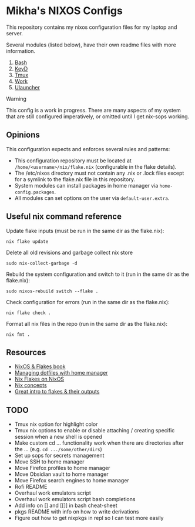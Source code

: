 # Mikha's NIXOS Configs
This repository contains my nixos configuration files for my laptop and server.

Several modules (listed below), have their own readme files with more information.
1. [Bash](modules/home-manager/bash/README.md)
1. [KeyD](modules/nixos/services/keyd/README.md)
1. [Tmux](modules/home-manager/tmux/README.md)
1. [Work](modules/home-manager/work/README.md)
1. [Ulauncher](modules/home-manager/ulauncher/README.md)

> [!Warning]
> This config is a work in progress. There are many aspects of my system that are still configured imperatively, or omitted until I get nix-sops working.

## Opinions
This configuration expects and enforces several rules and patterns:
- This configuration repository must be located at `/home/<username>/nix/flake.nix` (configurable in the flake details).
- The /etc/nixos directory must not contain any .nix or .lock files except for a symlink to the flake.nix file in this repository.
- System modules can install packages in home manager via `home-config.packages`.
- All modules can set options on the user via `default-user.extra`.

## Useful nix command reference
Update flake inputs (must be run in the same dir as the flake.nix):
```
nix flake update
```
Delete all old revisions and garbage collect nix store
```
sudo nix-collect-garbage -d
```
Rebuild the system configuration and switch to it (run in the same dir as the flake.nix):
```
sudo nixos-rebuild switch --flake .
```
Check configuration for errors (run in the same dir as the flake.nix):
```
nix flake check .
```
Format all nix files in the repo (run in the same dir as the flake.nix):
```
nix fmt .
```

## Resources
- [NixOS & Flakes book](https://nixos-and-flakes.thiscute.world/)
- [Managing dotfiles with home manager](https://wiki.nixos.org/wiki/Home_Manager#Managing_your_dotfiles)
- [Nix Flakes on NixOS](https://nixos.wiki/wiki/flakes#Using_nix_flakes_with_NixOS)
- [Nix concepts](https://zero-to-nix.com/concepts/)
- [Great intro to flakes & their outputs](https://youtu.be/RoMArT8UCKM)

## TODO
- Tmux nix option for highlight color
- Tmux nix options to enable or disable attaching / creating specific session when a new shell is opened
- Make custom cd ... functionality work when there are directories after the ... (e.g. `cd .../some/other/dirs`)
- Set up sops for secrets management
- Move SSH to home manager
- Move Firefox profiles to home manager
- Move Obsidian vault to home manager
- Move Firefox search engines to home manager
- Rofi README
- Overhaul work emulators script
- Overhaul work emulators script bash completions
- Add info on [] and [[]] in bash cheat-sheet
- pkgs README with info on how to write derivations
- Figure out how to get nixpkgs in repl so I can test more easily